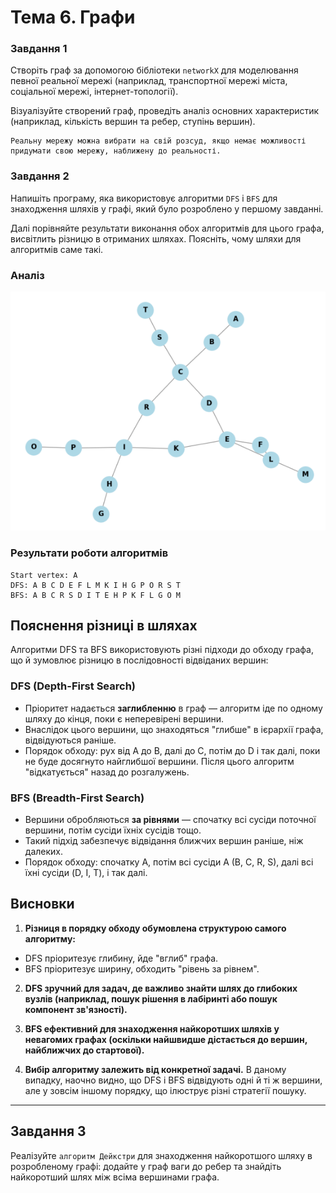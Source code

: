 # Тема 6. Графи


### Завдання 1

Створіть граф за допомогою бібліотеки `networkX` для моделювання певної реальної мережі (наприклад, транспортної мережі міста, соціальної мережі, інтернет-топології).

Візуалізуйте створений граф, проведіть аналіз основних характеристик (наприклад, кількість вершин та ребер, ступінь вершин).


    Реальну мережу можна вибрати на свій розсуд, якщо немає можливості придумати свою мережу, наближену до реальності.

### Завдання 2

Напишіть програму, яка використовує алгоритми `DFS` і `BFS` для знаходження шляхів у графі, який було розроблено у першому завданні.

Далі порівняйте результати виконання обох алгоритмів для цього графа, висвітлить різницю в отриманих шляхах. Поясніть, чому шляхи для алгоритмів саме такі.

### Аналіз

![graph](img.png)

### Результати роботи алгоритмів
    Start vertex: A
    DFS: A B C D E F L M K I H G P O R S T
    BFS: A B C R S D I T E H P K F L G O M


## Пояснення різниці в шляхах

Алгоритми DFS та BFS використовують різні підходи до обходу графа, що й зумовлює різницю в послідовності відвіданих вершин:

### DFS (Depth-First Search)

- Пріоритет надається **заглибленню** в граф — алгоритм іде по одному шляху до кінця, поки є неперевірені вершини.
- Внаслідок цього вершини, що знаходяться "глибше" в ієрархії графа, відвідуються раніше.
- Порядок обходу: рух від A до B, далі до C, потім до D і так далі, поки не буде досягнуто найглибшої вершини. Після цього алгоритм "відкатується" назад до розгалужень.

### BFS (Breadth-First Search)

- Вершини обробляються **за рівнями** — спочатку всі сусіди поточної вершини, потім сусіди їхніх сусідів тощо.
- Такий підхід забезпечує відвідання ближчих вершин раніше, ніж далеких.
- Порядок обходу: спочатку A, потім всі сусіди A (B, C, R, S), далі всі їхні сусіди (D, I, T), і так далі.

## Висновки

1. **Різниця в порядку обходу обумовлена структурою самого алгоритму:**
 - DFS пріоритезує глибину, йде "вглиб" графа.
 - BFS пріоритезує ширину, обходить "рівень за рівнем".

2. **DFS зручний для задач, де важливо знайти шлях до глибоких вузлів (наприклад, пошук рішення в лабіринті або пошук компонент зв'язності).**

3. **BFS ефективний для знаходження найкоротших шляхів у невагомих графах (оскільки найшвидше дістається до вершин, найближчих до стартової).**

4. **Вибір алгоритму залежить від конкретної задачі.** В даному випадку, наочно видно, що DFS і BFS відвідують одні й ті ж вершини, але у зовсім іншому порядку, що ілюструє різні стратегії пошуку.

---



## Завдання 3

Реалізуйте `алгоритм Дейкстри` для знаходження найкоротшого шляху в розробленому графі: додайте у граф ваги до ребер та знайдіть найкоротший шлях між всіма вершинами графа.
